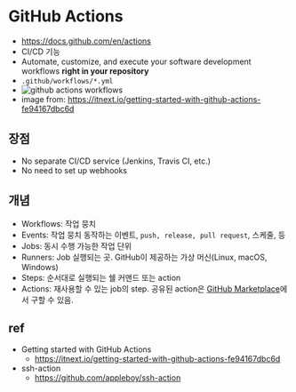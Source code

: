 # GitHub Actions
* https://docs.github.com/en/actions
* CI/CD 기능
* Automate, customize, and execute your software development workflows **right in your repository**
* `.github/workflows/*.yml`
* <img src="https://miro.medium.com/max/1000/1*8mUtip6z_oydfLi4P86KUw.png" alt="github actions workflows" class="img">
* image from: https://itnext.io/getting-started-with-github-actions-fe94167dbc6d

## 장점
* No separate CI/CD service (Jenkins, Travis CI, etc.)
* No need to set up webhooks

## 개념
* Workflows: 작업 뭉치
* Events: 작업 뭉치 동작하는 이벤트, `push, release, pull request`, 스케줄, 등
* Jobs: 동시 수행 가능한 작업 단위
* Runners: Job 실행되는 곳. GitHub이 제공하는 가상 머신(Linux, macOS, Windows)
* Steps: 순서대로 실행되는 쉘 커맨드 또는 action
* Actions: 재사용할 수 있는 job의 step. 공유된 action은 [GitHub Marketplace](https://github.com/marketplace?type=actions)에서 구할 수 있음.

## ref
* Getting started with GitHub Actions
  * https://itnext.io/getting-started-with-github-actions-fe94167dbc6d
* ssh-action
  * https://github.com/appleboy/ssh-action
